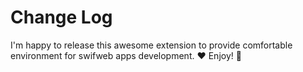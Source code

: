 # Change Log

I'm happy to release this awesome extension to provide comfortable environment for swifweb apps development. ❤️ Enjoy! 🚀
